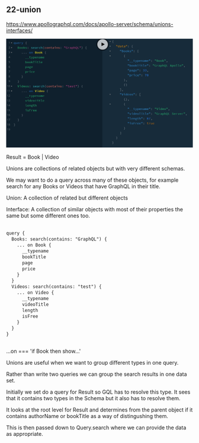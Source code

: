 ## 22-union

https://www.apollographql.com/docs/apollo-server/schema/unions-interfaces/

![gql](../_images/22-unions.png)

Result = Book | Video

Unions are collections of related objects but with very different schemas.

We may want to do a query across many of these objects, for example search for any Books or Videos that have GraphQL in their title.

Union: A collection of related but different objects

Interface: A collection of similar objects with most of their properties the same but some different ones too.

```

query {
  Books: search(contains: "GraphQL") {
    ... on Book {
      __typename
      bookTitle
      page
      price
    }
  }
  Videos: search(contains: "test") {
    ... on Video {
      __typename
      videoTitle
      length
      isFree
    }
  }
}


```

...on === 'if Book then show...'

Unions are useful when we want to group different types in one query.

Rather than write two queries we can group the search results in one data set.

Initially we set do a query for Result so GQL has to resolve this type. It sees that it contains two types in the Schema but it also has to resolve them.

It looks at the root level for Result and determines from the parent object if it contains authorName or bookTitle as a way of distingushing them.

This is then passed down to Query.search where we can provide the data as appropriate.
